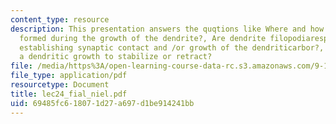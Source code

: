 ```yaml
---
content_type: resource
description: This presentation answers the quqtions like Where and how are synapses
  formed during the growth of the dendrite?, Are dendrite filopodiaresponsible for
  establishing synaptic contact and /or growth of the dendriticarbor?, and what causes
  a dendritic growth to stabilize or retract?
file: /media/https%3A/open-learning-course-data-rc.s3.amazonaws.com/9-18-developmental-neurobiology-spring-2005/69485fc618071d27a697d1be914241bb_lec24_fial_niel.pdf
file_type: application/pdf
resourcetype: Document
title: lec24_fial_niel.pdf
uid: 69485fc6-1807-1d27-a697-d1be914241bb
---
```

